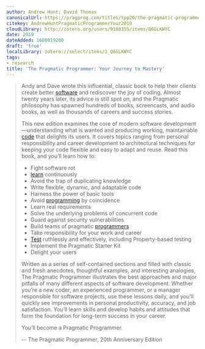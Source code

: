 ```yaml
---
author: Andrew Hunt; David Thomas
canonicalUrl: https://pragprog.com/titles/tpp20/the-pragmatic-programmer-20th-anniversary-edition/
citekey: AndrewHuntPragmaticProgrammerYour2019
cloudLibrary: http://zotero.org/users/9108355/items/Q6GLKWYC
date: 2019
dateAdded: 1680019200
draft: 'true'
localLibrary: zotero://select/items/1_Q6GLKWYC
tags:
- research
title: 'The Pragmatic Programmer: Your Journey to Mastery'
---
```


> Andy and Dave wrote this influential, classic book to help their clients
> create better [software](../../computer%20software.md) and rediscover the
> joy of coding. Almost twenty years later, its advice is still spot on, and the
> Pragmatic philosophy has spawned hundreds of books, screencasts, and audio
> books, as well as thousands of careers and success stories.
>
> This new edition examines the core of modern software
> development—understanding what is wanted and producing working, maintainable
> [code](../../code.md) that delights its users. It covers topics ranging
> from personal responsibility and career development to architectural
> techniques for keeping your code flexible and easy to adapt and reuse. Read
> this book, and you’ll learn how to:
>
> - Fight software rot
> - [learn](../../how%20i%20learn%20computer%20programming.md) continuously
> - Avoid the trap of duplicating knowledge
> - Write flexible, dynamic, and adaptable code
> - Harness the power of basic tools
> - Avoid [programming](../../computer%20programming.md) by coincidence
> - Learn real requirements
> - Solve the underlying problems of concurrent code
> - Guard against security vulnerabilities
> - Build teams of pragmatic
>   [programmers](../../programmer%20%28software%20developer%29.md)
> - Take responsibility for your work and career
> - [Test](../../software%20testing.md) ruthlessly and effectively, including
>   Property-based testing
> - Implement the Pragmatic Starter Kit
> - Delight your users
>
> Written as a series of self-contained sections and filled with classic and
> fresh anecdotes, thoughtful examples, and interesting analogies, The Pragmatic
> Programmer illustrates the best approaches and major pitfalls of many
> different aspects of software development. Whether you’re a new coder, an
> experienced programmer, or a manager responsible for software projects, use
> these lessons daily, and you’ll quickly see improvements in personal
> productivity, accuracy, and job satisfaction. You’ll learn skills and develop
> habits and attitudes that form the foundation for long-term success in your
> career.
>
> You’ll become a Pragmatic Programmer.
>
> -- The Pragmatic Programmer, 20th Anniversary Edition